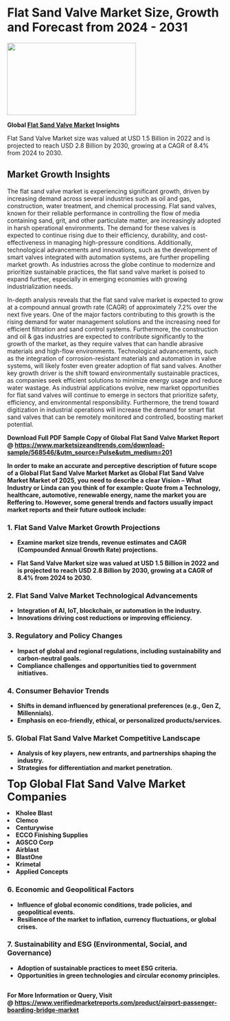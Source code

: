 <H1>Flat Sand Valve Market Size, Growth and Forecast from 2024 - 2031</H1><img class="aligncenter size-medium wp-image-584254" src="https://thirdeyenews.in/wp-content/uploads/2024/09/Global-Market-Research-300x168.jpeg" alt="" width="300" height="168" /><p><strong>Global&nbsp;<a href="https://www.marketsizeandtrends.com/download-sample/568546/&amp;utm_source=Pulse&amp;utm_medium=201">Flat Sand Valve Market</a> Insights</strong></p><p>Flat Sand Valve Market size was valued at USD 1.5 Billion in 2022 and is projected to reach USD 2.8 Billion by 2030, growing at a CAGR of 8.4% from 2024 to 2030.</p><p><h2>Market Growth Insights</h2> <p>The flat sand valve market is experiencing significant growth, driven by increasing demand across several industries such as oil and gas, construction, water treatment, and chemical processing. Flat sand valves, known for their reliable performance in controlling the flow of media containing sand, grit, and other particulate matter, are increasingly adopted in harsh operational environments. The demand for these valves is expected to continue rising due to their efficiency, durability, and cost-effectiveness in managing high-pressure conditions. Additionally, technological advancements and innovations, such as the development of smart valves integrated with automation systems, are further propelling market growth. As industries across the globe continue to modernize and prioritize sustainable practices, the flat sand valve market is poised to expand further, especially in emerging economies with growing industrialization needs.</p> <p><strong></strong></p> <p>In-depth analysis reveals that the flat sand valve market is expected to grow at a compound annual growth rate (CAGR) of approximately 7.2% over the next five years. One of the major factors contributing to this growth is the rising demand for water management solutions and the increasing need for efficient filtration and sand control systems. Furthermore, the construction and oil & gas industries are expected to contribute significantly to the growth of the market, as they require valves that can handle abrasive materials and high-flow environments. Technological advancements, such as the integration of corrosion-resistant materials and automation in valve systems, will likely foster even greater adoption of flat sand valves. Another key growth driver is the shift toward environmentally sustainable practices, as companies seek efficient solutions to minimize energy usage and reduce water wastage. As industrial applications evolve, new market opportunities for flat sand valves will continue to emerge in sectors that prioritize safety, efficiency, and environmental responsibility. Furthermore, the trend toward digitization in industrial operations will increase the demand for smart flat sand valves that can be remotely monitored and controlled, boosting market potential. <p><strong></p><p><span class=""><strong>Download Full PDF Sample Copy of Global Flat Sand Valve Market Report</strong> @ <a href="https://www.marketsizeandtrends.com/download-sample/568546/&amp;utm_source=Pulse&amp;utm_medium=201" target="_blank">https://www.marketsizeandtrends.com/download-sample/568546/&amp;utm_source=Pulse&amp;utm_medium=201</a></span></p><p>In order to make an accurate and perceptive description of future scope of a Global&nbsp;Flat Sand Valve Market Market as Global&nbsp;Flat Sand Valve Market Market of 2025, you need to describe a clear Vision &ndash; What Industry or Linda can you think of for example: Quote from a Technology, healthcare, automotive, renewable energy, name the market you are Reffering to. However, some general trends and factors usually impact market reports and their future outlook include:</p><h3>1.&nbsp;<strong>Flat Sand Valve Market Growth Projections</strong></h3><ul><li>Examine market size trends, revenue estimates and CAGR (Compounded Annual Growth Rate) projections.</li><li><p>Flat Sand Valve Market size was valued at USD 1.5 Billion in 2022 and is projected to reach USD 2.8 Billion by 2030, growing at a CAGR of 8.4% from 2024 to 2030.</p></li></ul><h3>2.&nbsp;<strong>Flat Sand Valve Market Technological Advancements</strong></h3><ul><li>Integration of AI, IoT, blockchain, or automation in the industry.</li><li>Innovations driving cost reductions or improving efficiency.</li></ul><h3>3.&nbsp;<strong>Regulatory and Policy Changes</strong></h3><ul><li>Impact of global and regional regulations, including sustainability and carbon-neutral goals.</li><li>Compliance challenges and opportunities tied to government initiatives.</li></ul><h3>4.&nbsp;<strong>Consumer Behavior Trends</strong></h3><ul><li>Shifts in demand influenced by generational preferences (e.g., Gen Z, Millennials).</li><li>Emphasis on eco-friendly, ethical, or personalized products/services.</li></ul><h3>5.&nbsp;<strong>Global Flat Sand Valve Market Competitive Landscape</strong></h3><ul><li>Analysis of key players, new entrants, and partnerships shaping the industry.</li><li>Strategies for differentiation and market penetration.</li></ul><p data-pm-slice="1 1 []"><span style="color: inherit; font-family: inherit; font-size: 25px;">Top Global Flat Sand Valve Market Companies</span></p><div class="" data-test-id=""><p><li>Kholee Blast</li><li> Clemco</li><li> Centurywise</li><li> ECCO Finishing Supplies</li><li> AGSCO Corp</li><li> Airblast</li><li> BlastOne</li><li> Krimetal</li><li> Applied Concepts</li></p></div><h3>6.&nbsp;<strong>Economic and Geopolitical Factors</strong></h3><ul><li>Influence of global economic conditions, trade policies, and geopolitical events.</li><li>Resilience of the market to inflation, currency fluctuations, or global crises.</li></ul><h3>7.&nbsp;<strong>Sustainability and ESG (Environmental, Social, and Governance)</strong></h3><ul><li>Adoption of sustainable practices to meet ESG criteria.</li><li>Opportunities in green technologies and circular economy principles.</li></ul><h2><strong style="font-size: 14px;">For More Information or Query, Visit @&nbsp;</strong><a style="background-color: #ffffff; font-size: 14px;" href="https://www.marketsizeandtrends.com/report/flat-sand-valve-market/" target="_blank">https://www.verifiedmarketreports.com/product/airport-passenger-boarding-bridge-market</a></h2>
